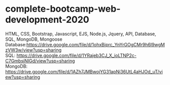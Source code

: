 # complete-bootcamp-web-development-2020
HTML, CSS, Bootstrap, Javascript, EJS, Node.js, Jquery, API, Database, SQL, MongoDB, Mongoose <br />
Database:https://drive.google.com/file/d/1ohxBiprc_YnYrGOgCMr9h6I9wgMzVW3w/view?usp=sharing <br />
SQL: https://drive.google.com/file/d/1YRajeb3CJ_X_ioLTNP2c-C7GmbsjNIGd/view?usp=sharing <br />
MongoDB: https://drive.google.com/file/d/1AZh7JMBwojYG31apNi36UtL4aHJOd_uT/view?usp=sharing <br />
